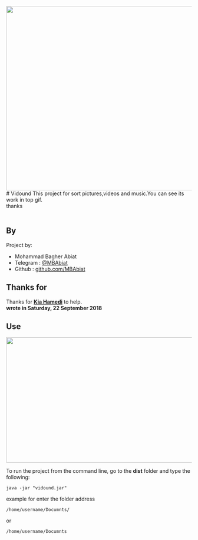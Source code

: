 
<img src="https://preview.ibb.co/ebNkg9/Vidound.png" width="1280" height="500" />
# Vidound
This project for sort pictures,videos and music.You can see its work in top gif.<br />
thanks<br /><br />

## By 

Project by:
- Mohammad Bagher Abiat 
- Telegram : [@MBAbiat](https://t.me/MBAbiat)
- Github : [github.com/MBAbiat](https://github.com/MBAbiat)<br />
 

## Thanks for

Thanks for [<b>Kia Hamedi</b>](https://t.me/happy722) to help.<br />
<b>wrote in Saturday, 22 September 2018</b>



## Use
<img src="https://media.giphy.com/media/443DcGspHzBCaOFfFh/giphy.gif" width="900" height="340" />

To run the project from the command line, go to the <b>dist</b> folder and
type the following:

```
java -jar "vidound.jar"
```
example for enter the folder address
```
/home/username/Documnts/
```
or 
```
/home/username/Documnts
```
